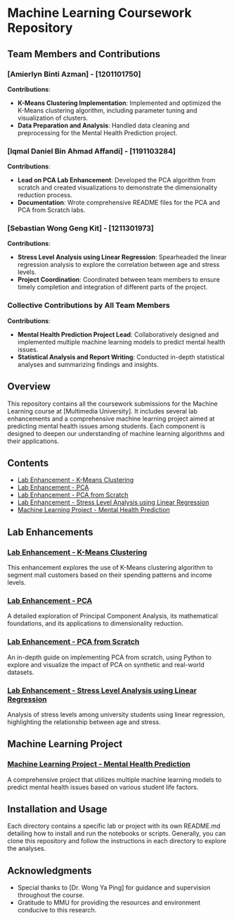 # Machine Learning Coursework Repository

## Team Members and Contributions

### [Amierlyn Binti Azman] - [1201101750]
**Contributions**:
- **K-Means Clustering Implementation**: Implemented and optimized the K-Means clustering algorithm, including parameter tuning and visualization of clusters.
- **Data Preparation and Analysis**: Handled data cleaning and preprocessing for the Mental Health Prediction project.

### [Iqmal Daniel Bin Ahmad Affandi] - [1191103284]
**Contributions**:
- **Lead on PCA Lab Enhancement**: Developed the PCA algorithm from scratch and created visualizations to demonstrate the dimensionality reduction process.
- **Documentation**: Wrote comprehensive README files for the PCA and PCA from Scratch labs.

### [Sebastian Wong Geng Kit] - [1211301973]
**Contributions**:
- **Stress Level Analysis using Linear Regression**: Spearheaded the linear regression analysis to explore the correlation between age and stress levels.
- **Project Coordination**: Coordinated between team members to ensure timely completion and integration of different parts of the project.

### Collective Contributions by All Team Members
**Contributions**:
- **Mental Health Prediction Project Lead**: Collaboratively designed and implemented multiple machine learning models to predict mental health issues.
- **Statistical Analysis and Report Writing**: Conducted in-depth statistical analyses and summarizing findings and insights.

## Overview

This repository contains all the coursework submissions for the Machine Learning course at [Multimedia University]. It includes several lab enhancements and a comprehensive machine learning project aimed at predicting mental health issues among students. Each component is designed to deepen our understanding of machine learning algorithms and their applications.

## Contents

- [Lab Enhancement - K-Means Clustering](#lab-enhancement---k-means-clustering)
- [Lab Enhancement - PCA](#lab-enhancement---pca)
- [Lab Enhancement - PCA from Scratch](#lab-enhancement---pca-from-scratch)
- [Lab Enhancement - Stress Level Analysis using Linear Regression](#lab-enhancement---stress-level-analysis-using-linear-regression)
- [Machine Learning Project - Mental Health Prediction](#machine-learning-project---mental-health-prediction)

## Lab Enhancements

### [Lab Enhancement - K-Means Clustering](./1_LabEnhancements_KMeans/README.md)
This enhancement explores the use of K-Means clustering algorithm to segment mall customers based on their spending patterns and income levels.

### [Lab Enhancement - PCA](./2_LabEnhancements_PCA/README.md)
A detailed exploration of Principal Component Analysis, its mathematical foundations, and its applications to dimensionality reduction.

### [Lab Enhancement - PCA from Scratch](./3_LabEnhancements_PCA_From_Scratch/README.md)
An in-depth guide on implementing PCA from scratch, using Python to explore and visualize the impact of PCA on synthetic and real-world datasets.

### [Lab Enhancement - Stress Level Analysis using Linear Regression](./4_LabEnhancements_LinearRegression/README.md)
Analysis of stress levels among university students using linear regression, highlighting the relationship between age and stress.

## Machine Learning Project

### [Machine Learning Project - Mental Health Prediction](./5_Project/README.md)
A comprehensive project that utilizes multiple machine learning models to predict mental health issues based on various student life factors.

## Installation and Usage

Each directory contains a specific lab or project with its own README.md detailing how to install and run the notebooks or scripts. Generally, you can clone this repository and follow the instructions in each directory to explore the analyses.

## Acknowledgments

- Special thanks to [Dr. Wong Ya Ping] for guidance and supervision throughout the course.
- Gratitude to MMU for providing the resources and environment conducive to this research.
